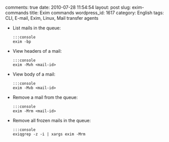comments: true
date: 2010-07-28 11:54:54
layout: post
slug: exim-commands
title: Exim commands
wordpress_id: 1617
category: English
tags: CLI, E-mail, Exim, Linux, Mail transfer agents




  * List mails in the queue:


        :::console
        exim -bp







  * View headers of a mail:


        :::console
        exim -Mvh <mail-id>







  * View body of a mail:


        :::console
        exim -Mvb <mail-id>







  * Remove a mail from the queue:


        :::console
        exim -Mrm <mail-id>







  * Remove all frozen mails in the queue:


        :::console
        exiqgrep -z -i | xargs exim -Mrm







